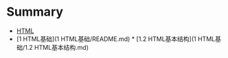 # Summary

* [HTML](README.md)
* [1 HTML基础](1 HTML基础/README.md)
		* [1.2 HTML基本结构](1 HTML基础/1.2 HTML基本结构.md)
